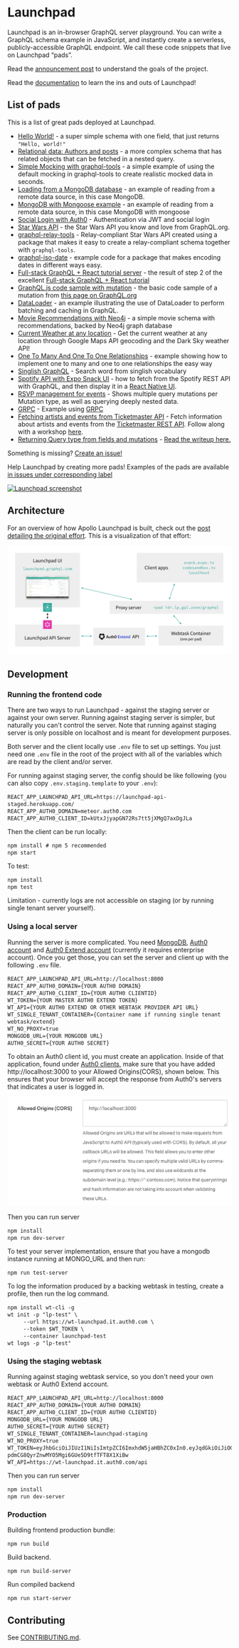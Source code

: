 # Launchpad

Launchpad is an in-browser GraphQL server playground. You can write a GraphQL
schema example in JavaScript, and instantly create a serverless,
publicly-accessible GraphQL endpoint. We call these code snippets that live on
Launchpad “pads”.

Read the [announcement post](https://dev-blog.apollodata.com/introducing-launchpad-the-graphql-server-demo-platform-cc4e7481fcba) to understand the goals of the project.

Read the [documentation](docs.md) to learn the ins and outs of Launchpad!

## List of pads

This is a list of great pads deployed at Launchpad.

- [Hello World!](https://launchpad.graphql.com/new) - a super simple schema with one field, that just returns `"Hello, world!"`
- [Relational data: Authors and posts](https://launchpad.graphql.com/1jzxrj179) - a more complex schema that has related objects that can be fetched in a nested query.
- [Simple Mocking with graphql-tools](https://launchpad.graphql.com/98lq7vz8r) - a simple example of using the default mocking in graphql-tools to create realistic mocked data in seconds.
- [Loading from a MongoDB database](https://launchpad.graphql.com/vkmr1kl83) - an example of reading from a remote data source, in this case MongoDB.
- [MongoDB with Mongoose example](https://launchpad.graphql.com/m55w845j9) - an example of reading from a remote data source, in this case MongoDB with mongoose
- [Social Login with Auth0](https://launchpad.graphql.com/n4xk8xm87) - Authentication via JWT and social login
- [Star Wars API](https://launchpad.graphql.com/mpjk0plp9) - the Star Wars API you know and love from GraphQL.org.
- [graphql-relay-tools](https://launchpad.graphql.com/1w4r8lx49) - Relay-compliant Star Wars API created using a package that makes it easy to create a relay-compliant schema together with `graphql-tools`.
- [graphql-iso-date](https://launchpad.graphql.com/vkvpvznr3) - example code for a package that makes encoding dates in different ways easy.
- [Full-stack GraphQL + React tutorial server](https://launchpad.graphql.com/rwrz11zrn) - the result of step 2 of the excellent [Full-stack GraphQL + React tutorial](https://dev-blog.apollodata.com/full-stack-react-graphql-tutorial-582ac8d24e3b)
- [GraphQL.js code sample with mutation](https://launchpad.graphql.com/98lpqv3rr) - the basic code sample of a mutation from [this page on GraphQL.org](http://graphql.org/graphql-js/mutations-and-input-types/)
- [DataLoader](https://launchpad.graphql.com/954z0pwrr) - an example illustrating the use of DataLoader to perform batching and caching in GraphQL.
- [Movie Recommendations with Neo4j](https://launchpad.graphql.com/3wzp7qnjv) - a simple movie schema with recommendations, backed by Neo4j graph database
- [Current Weather at any location](https://launchpad.graphql.com/5rrx10z19) - Get the current weather at any location through Google Maps API geocoding and the Dark Sky weather API!
- [One To Many And One To One Relationships](https://launchpad.graphql.com/4nqqqmr19) - example showing how to implement one to many and one to one relationships the easy way
- [Singlish GraphQL](https://launchpad.graphql.com/5v3j30m39) - Search word from singlish vocabulary
- [Spotify API with Expo Snack UI](https://launchpad.graphql.com/pjwnq05l0) - how to fetch from the Spotify REST API with GraphQL, and then display it in a [React Native UI](https://snack.expo.io/ry2l_IXZW).
- [RSVP management for events](https://launchpad.graphql.com/4nq37v3x9) - Shows multiple query mutations per Mutation type, as well as querying deeply nested data.
- [GRPC](https://launchpad.graphql.com/mrwx0l4x9) - Example using [GRPC](http://www.grpc.io/)
- [Fetching artists and events from Ticketmaster API](https://launchpad.graphql.com/9pw9nnkjr) - Fetch information about artists and events from the [Ticketmaster REST API](http://developer.ticketmaster.com/products-and-docs/apis/discovery-api/v2/). Follow along with a workshop [here](https://github.com/stubailo/ticketmaster-workshop).
- [Returning Query type from fields and mutations](https://launchpad.graphql.com/9w8v1jvkr) - [Read the writeup here.](https://medium.com/@stubailo/returning-the-query-type-in-graphql-111d5c0b15b8)

Something is missing?
[Create an issue!](https://github.com/apollographql/launchpad/issues/new)

Help Launchpad by creating more pads! Examples of the pads are available
[in issues under corresponding label](https://github.com/apollographql/launchpad/issues?q=is%3Aopen+is%3Aissue+label%3A%22launchpad+example%22)

[![Launchpad screenshot](screenshot.png)](https://launchpad.graphql.com/1jzxrj179)

## Architecture

For an overview of how Apollo Launchpad is built, check out the [post detailing the original effort](https://dev-blog.apollodata.com/how-we-built-launchpad-cb09cbf39ab6). This is a visualization of that effort:

![Launchpad Architecture](./docs/img/architecture.png)

## Development

### Running the frontend code

There are two ways to run Launchpad - against the staging server or against
your own server. Running against staging server is simpler, but naturally
you can't control the server. Note that running against staging server is
only possible on localhost and is meant for development purposes.

Both server and the client locally use `.env` file to set up settings. You
just need one `.env` file in the root of the project with all of the variables
which are read by the client and/or server.

For running against staging server, the config should be like following (you
can also copy `.env.staging.template` to your `.env`):

```
REACT_APP_LAUNCHPAD_API_URL=https://launchpad-api-staged.herokuapp.com/
REACT_APP_AUTH0_DOMAIN=meteor.auth0.com
REACT_APP_AUTH0_CLIENT_ID=kUtxJjyapGN72Rs7tt5jXMgQ7axDgJLa
```

Then the client can be run locally:

```
npm install # npm 5 recommended
npm start
```

To test:

```
npm install
npm test
```

Limitation - currently logs are not accessible on staging (or by running single
tenant server yourself).

### Using a local server

Running the server is more complicated. You need [MongoDB](https://docs.mongodb.com/manual/administration/install-community/), [Auth0 account](https://auth0.com/signup) and
[Auth0 Extend account](https://auth0.com/extend) (currently it requires enterprise account). Once you get
those, you can set the server and client up with the following `.env` file.

```
REACT_APP_LAUNCHPAD_API_URL=http://localhost:8000
REACT_APP_AUTH0_DOMAIN={YOUR AUTH0 DOMAIN}
REACT_APP_AUTH0_CLIENT_ID={YOUR AUTH0 CLIENTID}
WT_TOKEN={YOUR MASTER AUTH0 EXTEND TOKEN}
WT_API={YOUR AUTH0 EXTEND OR OTHER WEBTASK PROVIDER API URL}
WT_SINGLE_TENANT_CONTAINER={Container name if running single tenant webtask/extend}
WT_NO_PROXY=true
MONGODB_URL={YOUR MONGODB URL}
AUTH0_SECRET={YOUR AUTH0 SECRET}
```

To obtain an Auth0 client id, you must create an application. Inside of that application, found under [Auth0 clients](https://manage.auth0.com/#/clients), make sure that you have added http://localhost:3000 to your Allowed Origins(CORS), shown below. This ensures that your browser will accept the response from Auth0's servers that indicates a user is logged in.

![Adding CORS](./docs/img/cors.png)

Then you can run server

```
npm install
npm run dev-server
```

To test your server implementation, ensure that you have a mongodb instance running at MONGO_URL and then run:

```
npm run test-server
```

To log the information produced by a backing webtask in testing, create a profile, then run the log command.

```
npm install wt-cli -g
wt init -p "lp-test" \
     --url https://wt-launchpad.it.auth0.com \
     --token $WT_TOKEN \
     --container launchpad-test
wt logs -p "lp-test"
```

### Using the staging webtask

Running against staging webtask service, so you don't need your own webtask or Auth0 Extend account.

```
REACT_APP_LAUNCHPAD_API_URL=http://localhost:8000
REACT_APP_AUTH0_DOMAIN={YOUR AUTH0 DOMAIN}
REACT_APP_AUTH0_CLIENT_ID={YOUR AUTH0 CLIENTID}
MONGODB_URL={YOUR MONGODB URL}
AUTH0_SECRET={YOUR AUTH0 SECRET}
WT_SINGLE_TENANT_CONTAINER=launchpad-staging
WT_NO_PROXY=true
WT_TOKEN=eyJhbGciOiJIUzI1NiIsImtpZCI6ImxhdW5jaHBhZC0xIn0.eyJqdGkiOiJiOGQ4OWE2OWUxN2Y0NWNhODIxM2M4ZGVjZDVlYjY4MyIsImlhdCI6MTQ5NzYwMjk0NiwiY2EiOlsiZmYxNDczNDYzNzY5NDNmMWEwN2JkMmQyNDkyYmUzZTkiXSwiZGQiOjIsInRlbiI6ImxhdW5jaHBhZC1zdGFnaW5nIn0.jT31-pdmCG8QyrZnwMYO5Mgi6GUe5D9tfTFT8X1XiBw
WT_API=https://wt-launchpad.it.auth0.com/api
```

Then you can run server

```
npm install
npm run dev-server
```

### Production

Building frontend production bundle:

```
npm run build
```

Build backend.

```
npm run build-server
```

Run compiled backend

```
npm run start-server
```

## Contributing

See [CONTRIBUTING.md](CONTRIBUTING.md).
